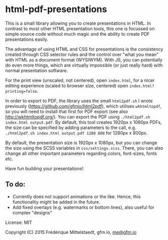 html-pdf-presentations
======================

This is a small library allowing you to create presentations in HTML. In contrast to most other HTML presentation tools, this one is focussed on simple source code without much magic and the ability to create PDF presentations easily.

The advantage of using HTML and CSS for presentations is the consistency created through CSS selector rules and the control over "what you mean" with HTML as a document format (WYSIWYM). With JS, you can potentially do even more things, which are virtually impossible (or just really hard) with normal presentation software.

For the print view (unscaled, not centered), open `index.html`, for a nicer editing experience (scaled to browser size, centered) open `index.html?printing=false`.

In order to export to PDF, the library uses the small `html2pdf.sh` I wrote previously (https://github.com/gfmio/html2pdf), which utilises `wkhtmltopdf`, so you will need to install that first for PDF export (see also http://wkhtmltopdf.org/). You can export the PDF using `./html2pdf.sh index.html output.pdf`. By default, this tool creates 1920px x 1080px PDFs, the size can be specified by adding parameters to the call, e.g. `./html2pdf.sh index.html output.pdf 1280 800` for 1280px x 800px.

By default, the presentation size is 1920px x 1080px, but you can change the size using the SCSS variables in `css/settings.scss`. There, you can also change all other important parameters regarding colors, font-sizes, fonts etc.

Have fun building your presentations!

## To do:

* Currently does not support animations or the like. Hence, this functionality might be added in the future.
* Add fixed overlays (e.g. watermarks or bottom lines), also useful for complex "designs"

License: MIT

Copyright (C) 2015 Frédérique Mittelstaedt, gfm.io, me@gfm.io
